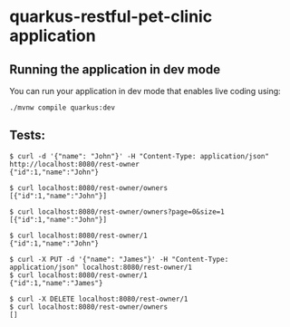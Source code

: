 # quarkus-restful-pet-clinic application

## Running the application in dev mode

You can run your application in dev mode that enables live coding using:

```shell
./mvnw compile quarkus:dev
```

## Tests:

```shell
$ curl -d '{"name": "John"}' -H "Content-Type: application/json" http://localhost:8080/rest-owner
{"id":1,"name":"John"}

$ curl localhost:8080/rest-owner/owners
[{"id":1,"name":"John"}]

$ curl localhost:8080/rest-owner/owners?page=0&size=1
[{"id":1,"name":"John"}]

$ curl localhost:8080/rest-owner/1
{"id":1,"name":"John"}

$ curl -X PUT -d '{"name": "James"}' -H "Content-Type: application/json" localhost:8080/rest-owner/1
$ curl localhost:8080/rest-owner/1
{"id":1,"name":"James"}

$ curl -X DELETE localhost:8080/rest-owner/1
$ curl localhost:8080/rest-owner/owners
[]
```
